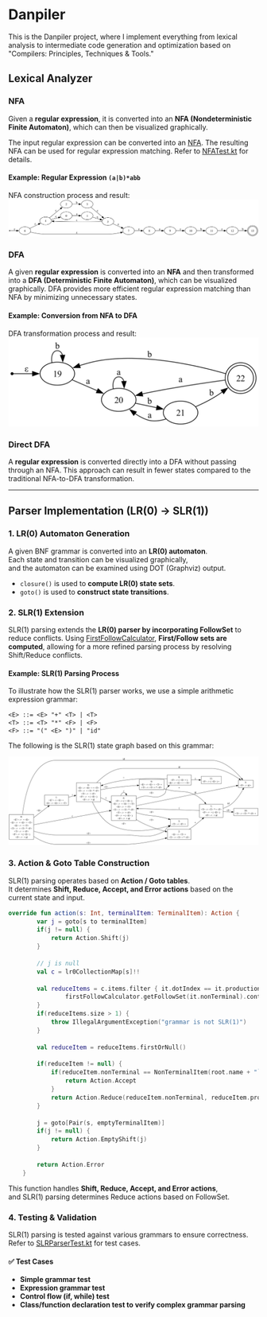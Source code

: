 # Danpiler
This is the Danpiler project, where I implement everything from lexical analysis to intermediate code generation and optimization based on "Compilers: Principles, Techniques & Tools."

## Lexical Analyzer

### NFA
Given a **regular expression**, it is converted into an **NFA (Nondeterministic Finite Automaton)**, which can then be visualized graphically.

The input regular expression can be converted into an [NFA](src/main/kotlin/NFA.kt). The resulting NFA can be used for regular expression matching. Refer to [NFATest.kt](src/test/kotlin/tc/NFATest.kt) for details.

#### Example: Regular Expression `(a|b)*abb`
NFA construction process and result:
![NFA Example](src/test/kotlin/docsimage/nfa_example.png)

### DFA
A given **regular expression** is converted into an **NFA** and then transformed into a **DFA (Deterministic Finite Automaton)**, which can be visualized graphically.
DFA provides more efficient regular expression matching than NFA by minimizing unnecessary states.

#### Example: Conversion from NFA to DFA
DFA transformation process and result:
![DFA Example](src/test/kotlin/docsimage/dfa_example.png)

### Direct DFA
A **regular expression** is converted directly into a DFA without passing through an NFA. This approach can result in fewer states compared to the traditional NFA-to-DFA transformation.

---

## **Parser Implementation (LR(0) → SLR(1))**

### **1. LR(0) Automaton Generation**
A given BNF grammar is converted into an **LR(0) automaton**.  
Each state and transition can be visualized graphically,  
and the automaton can be examined using DOT (Graphviz) output.

- `closure()` is used to **compute LR(0) state sets**.
- `goto()` is used to **construct state transitions**.

### **2. SLR(1) Extension**
SLR(1) parsing extends the **LR(0) parser by incorporating FollowSet** to reduce conflicts.
Using [FirstFollowCalculator](src/main/kotlin/parser/parserUtils.kt), **First/Follow sets are computed**,
allowing for a more refined parsing process by resolving Shift/Reduce conflicts.

#### Example: SLR(1) Parsing Process
To illustrate how the SLR(1) parser works, we use a simple arithmetic expression grammar:

```
<E> ::= <E> "+" <T> | <T>
<T> ::= <T> "*" <F> | <F>
<F> ::= "(" <E> ")" | "id"
```

The following is the SLR(1) state graph based on this grammar:

![SLR Graph](/src/test/kotlin/docsimage/slr_example.png)

### **3. Action & Goto Table Construction**
SLR(1) parsing operates based on **Action / Goto tables**.  
It determines **Shift, Reduce, Accept, and Error actions** based on the current state and input.

```kotlin
override fun action(s: Int, terminalItem: TerminalItem): Action {
        var j = goto[s to terminalItem]
        if(j != null) {
            return Action.Shift(j)
        }

        // j is null
        val c = lr0CollectionMap[s]!!

        val reduceItems = c.items.filter { it.dotIndex == it.production.size &&
                firstFollowCalculator.getFollowSet(it.nonTerminal).contains(terminalItem)
        }
        if(reduceItems.size > 1) {
            throw IllegalArgumentException("grammar is not SLR(1)")
        }

        val reduceItem = reduceItems.firstOrNull()

        if(reduceItem != null) {
            if(reduceItem.nonTerminal == NonTerminalItem(root.name + "`")){
                return Action.Accept
            }
            return Action.Reduce(reduceItem.nonTerminal, reduceItem.production)
        }

        j = goto[Pair(s, emptyTerminalItem)]
        if(j != null) {
            return Action.EmptyShift(j)
        }

        return Action.Error
    }
```
This function handles **Shift, Reduce, Accept, and Error actions**,  
and SLR(1) parsing determines Reduce actions based on FollowSet.

### **4. Testing & Validation**
SLR(1) parsing is tested against various grammars to ensure correctness.  
Refer to [SLRParserTest.kt](src/test/kotlin/tc/SLRParserTest.kt) for test cases.

#### ✅ **Test Cases**
- **Simple grammar test**
- **Expression grammar test**
- **Control flow (if, while) test**
- **Class/function declaration test to verify complex grammar parsing**